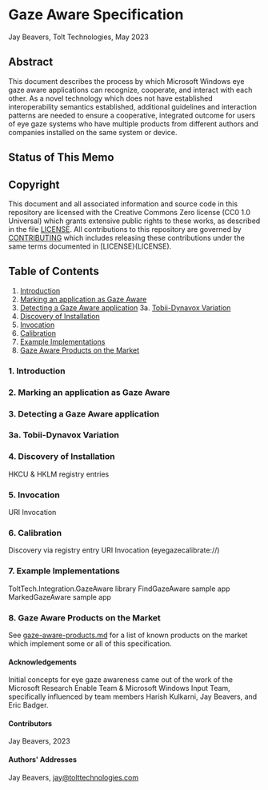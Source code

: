 # Gaze Aware Specification

Jay Beavers, Tolt Technologies, May 2023

## Abstract

This document describes the process by which Microsoft Windows eye gaze aware applications can recognize, cooperate, and interact with each other.  As a novel technology which does not have established interoperability semantics established, additional guidelines and interaction patterns are needed to ensure a cooperative, integrated outcome for users of eye gaze systems who have multiple products from different authors and companies installed on the same system or device.

## Status of This Memo

## Copyright

This document and all associated information and source code in this repository are licensed with the Creative Commons Zero license (CC0 1.0 Universal) which grants extensive public rights to these works, as described in the file [LICENSE](LICENSE).  All contributions to this repository are governed by [CONTRIBUTING](CONTRIBUTING.md) which includes releasing these contributions under the same terms documented in [LICENSE}(LICENSE).

## Table of Contents

1. [Introduction](#introduction)
2. [Marking an application as Gaze Aware](#marking-gaze-aware)
3. [Detecting a Gaze Aware application](#detecting-gaze-aware)
3a. [Tobii-Dynavox Variation](#tobii-dynavox-variation)
4. [Discovery of Installation](#discovery)
5. [Invocation](#invocation)
6. [Calibration](#calibration)
7. [Example Implementations](#example-implementations)
8. [Gaze Aware Products on the Market](#gaze-aware-products)

### 1. Introduction<a name="introduction"></a>

### 2. Marking an application as Gaze Aware<a name="marking-gaze-aware"></a>

### 3. Detecting a Gaze Aware application<a name="detecting-gaze-aware"></a>

### 3a. Tobii-Dynavox Variation<a name="tobii-dynavox-variation"></a>

### 4. Discovery of Installation<a name="discovery"></a>

HKCU & HKLM registry entries

### 5. Invocation<a name="invocation"></a>

URI Invocation

### 6. Calibration<a name="calibration"></a>

Discovery via registry entry
URI Invocation (eyegazecalibrate://)

### 7. Example Implementations<a name="example-implementations"></a>

ToltTech.Integration.GazeAware library
FindGazeAware sample app
MarkedGazeAware sample app

### 8. Gaze Aware Products on the Market<a name="gaze-aware-products"></a>

See [gaze-aware-products.md](gaze-aware-products.md) for a list of known products on the market which implement some or all of this specification.

#### Acknowledgements

Initial concepts for eye gaze awareness came out of the work of the Microsoft Research Enable Team & Microsoft Windows Input Team, specifically influenced by
team members Harish Kulkarni, Jay Beavers, and Eric Badger.

#### Contributors

Jay Beavers, 2023

#### Authors' Addresses

Jay Beavers, jay@tolttechnologies.com
